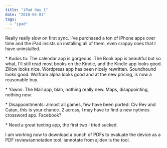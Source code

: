 ```yaml
---
title: "iPad day 1"
date: "2010-04-03"
tags: 
  - "ipad"
---
```


Really really slow on first sync. I've purchased a ton of iPhone apps over time and the iPad insists on installing all of them, even crappy ones that I have uninstalled.

\* Kudos to: The calendar app is gorgeous. The Book app is beautiful but so what, I'll still read most books on the Kindle, and the Kindle app looks good. Zillow looks nice. Wordpress app has been nicely rewritten. Soundhound looks good. Wolfram alpha looks good and at the new pricing, is now a reasonable buy.

\* Yawns: The Mail app, blah, nothing really new. Maps, disappointing, nothing new.

\* Disappointments: almost all games, few have been ported: Civ Rev and Catan, this is your chance. 2 across, I may have to find a new nytimes crossword app. Facebook?

\* Need a great texting app, the first two I tried sucked.

I am working now to download a bunch of PDFs to evaluate the device as a PDF review/annotation tool. iannotate from ajidev is the tool.
